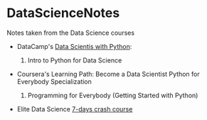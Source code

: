 # DataScienceNotes
Notes taken from the Data Science courses

 * DataCamp's [Data Scientis with Python](https://www.datacamp.com/tracks/data-scientist-with-python):
   1. Intro to Python for Data Science
 
 * Coursera's Learning Path: Become a Data Scientist
 Python for Everybody Specialization
   1. Programming for Everybody (Getting Started with Python)
   
 * Elite Data Science [7-days crash course](https://elitedatascience.com/)
 
